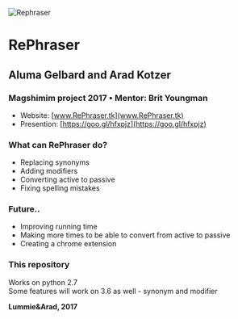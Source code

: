 ![Rephraser](http://www.rephraser.tk/static/ReTextWebsite/images/logo.png)
# RePhraser
## Aluma Gelbard and Arad Kotzer
### Magshimim project 2017 • Mentor: Brit Youngman
- Website: [www.RePhraser.tk](www.RePhraser.tk)
- Presention: [https://goo.gl/hfxpjz](https://goo.gl/hfxpjz)

### What can RePhraser do?
- Replacing synonyms
- Adding modifiers
- Converting active to passive
- Fixing spelling mistakes

### Future..
- Improving running time
- Making more times to be able to convert from active to passive
- Creating a chrome extension

### This repository
Works on python 2.7\
Some features will work on 3.6 as well - synonym and modifier
      
**Lummie&Arad, 2017**
